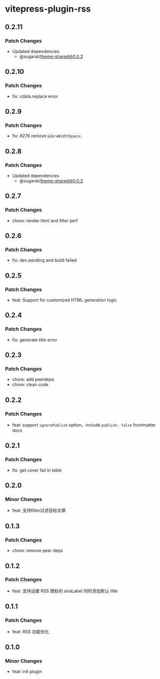 # vitepress-plugin-rss

## 0.2.11

### Patch Changes

- Updated dependencies
  - @sugarat/theme-shared@0.0.3

## 0.2.10

### Patch Changes

- fix: cdata.replace error

## 0.2.9

### Patch Changes

- fix: #276 remove `&ZeroWidthSpace;`

## 0.2.8

### Patch Changes

- Updated dependencies
  - @sugarat/theme-shared@0.0.2

## 0.2.7

### Patch Changes

- chore: render html and filter perf

## 0.2.6

### Patch Changes

- fix: dev pending and build failed

## 0.2.5

### Patch Changes

- feat: Support for customized HTML generation logic

## 0.2.4

### Patch Changes

- fix: generate title error

## 0.2.3

### Patch Changes

- chore: add peerdeps
- chore: clean code

## 0.2.2

### Patch Changes

- feat: support `ignorePublish` option，include `publish: false` frontmatter docs

## 0.2.1

### Patch Changes

- fix: get cover fail in table

## 0.2.0

### Minor Changes

- feat: 支持filter过滤目标文章

## 0.1.3

### Patch Changes

- chore: remove peer deps

## 0.1.2

### Patch Changes

- feat: 支持设置 RSS 图标的 ariaLabel 同时添加默认 title

## 0.1.1

### Patch Changes

- feat: RSS 功能优化

## 0.1.0

### Minor Changes

- feat: init plugin

